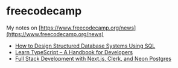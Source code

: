 # freecodecamp

My notes on [https://www.freecodecamp.org/news](https://www.freecodecamp.org/news)

- [How to Design Structured Database Systems Using SQL](https://www.freecodecamp.org/news/how-to-design-structured-database-systems-using-sql-full-book)
- [Learn TypeScript – A Handbook for Developers](https://www.freecodecamp.org/news/learn-typescript-with-react-handbook)
- [Full Stack Development with Next.js, Clerk, and Neon Postgres](https://www.freecodecamp.org/news/nextjs-clerk-neon-fullstack-development)
